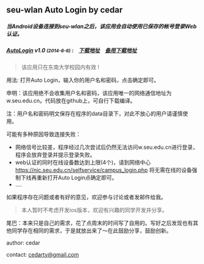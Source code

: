 ## seu-wlan Auto Login by cedar

##### 当Android设备连接到seu-wlan之后，该应用会自动使用已保存的帐号登录Web认证。

##### [AutoLogin](http://autologin.cedar.tk) v1.0 <small>(2014-6-6)</small> :&nbsp;&nbsp;&nbsp;&nbsp;[下载地址](http://cedar.qiniudn.com/AutoLogin.apk)&nbsp;&nbsp;&nbsp;&nbsp;[备用下载地址](http://cedarfile-cedarfile.stor.sinaapp.com/Software/1/AutoLogin.apk)

> 该应用只在东南大学校园内有效 !

用法: 打开Auto Login，输入你的用户名和密码，点击确定即可。

申明：该应用绝不会收集用户名和密码，该应用唯一的网络通信地址为 w.seu.edu.cn。代码放在github上，可自行下载编译。

注：用户名和密码明文保存在程序的data目录下，对此不放心的用户请谨慎使用。

可能有多种原因导致连接失败：

* 网络信号比较差，程序经过几次尝试后仍然无法访问w.seu.edu.cn进行登录，程序会放弃登录并提示登录失败。
* web认证的同时在线设备数达到上限(4个)，请到网络中心 <https://nic.seu.edu.cn/selfservice/campus_login.php> 将无需在线的设备强制下线再重新打开Auto Login点确定即可。
* ....

如果程序存在问题或者有好的意见，欢迎参与讨论或者发邮件给我。

> 本人暂时不考虑开发ios版本，欢迎有兴趣的同学开发并分享。

尾巴：本来只是自己的需求，花了点周末的时间写了自用的。写好之后发现也有其他同学存在相同的需求，于是就放出来了～在此鼓励分享，鼓励创新。

author: cedar

contact: cedarty@gmail.com